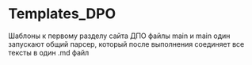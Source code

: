 # Templates_DPO
Шаблоны к первому разделу сайта ДПО
файлы main и main один запускают общий парсер, который после выполнения соединяет все тексты в один .md файл
